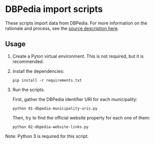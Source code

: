 # DBPedia import scripts

These scripts import data from DBPedia. For more information on the rationale
and process, see the
[source description here](../../../sources/dbpedia/dbpedia.org.md).

## Usage

1. Create a Pyton virtual environment. This is not required, but it is
   recommended.
2. Install the dependencies:
   ```
   pip install -r requirements.txt
   ```
3. Run the scripts.

   First, gather the DBPedia identifier URI for each municipality:
   
   ```
   python 01-dbpedia-municipality-uris.py
   ```
   
   Then, try to find the official website property for each one of them:
   
   ```
   python 02-dbpedia-website-links.py
   ```

Note: Python 3 is required for this script.
